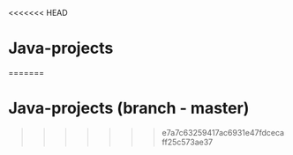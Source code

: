 <<<<<<< HEAD
# Java-projects
=======
# Java-projects (branch - master)
>>>>>>> e7a7c63259417ac6931e47fdcecaff25c573ae37
